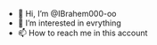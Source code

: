 - 👋 Hi, I’m @IBrahem000-oo
- 👀 I’m interested in evrything
- 📫 How to reach me in this account


<!---
IBrahem000-oo/IBrahem000-oo is a ✨ special ✨ repository because its `README.md` (this file) appears on your GitHub profile.
You can click the Preview link to take a look at your changes.
--->
